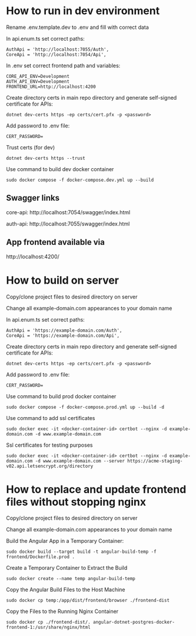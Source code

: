 # How to run in dev environment

Rename .env.template.dev to .env and fill with correct data

In api.enum.ts set correct paths:

```shell
AuthApi = 'http://localhost:7055/Auth',
CoreApi = 'http://localhost:7054/Api',
```

In .env set correct frontend path and variables:

```shell
CORE_API_ENV=Development
AUTH_API_ENV=Development
FRONTEND_URL=http://localhost:4200
```

Create directory certs in main repo directory and generate self-signed certificate for APIs:

```shell
dotnet dev-certs https -ep certs/cert.pfx -p <password>
```

Add password to .env file:

```shell
CERT_PASSWORD=
```

Trust certs (for dev)

```shell
dotnet dev-certs https --trust
```

Use command to build dev docker container

```shell
sudo docker compose -f docker-compose.dev.yml up --build
```

## Swagger links

core-api: http://localhost:7054/swagger/index.html

auth-api: http://localhost:7055/swagger/index.html

## App frontend available via

http://localhost:4200/

# How to build on server

Copy/clone project files to desired directory on server

Change all example-domain.com appearances to your domain name

In api.enum.ts set correct paths:

```shell
AuthApi = 'https://example-domain.com/Auth',
CoreApi = 'https://example-domain.com/Api',
```

Create directory certs in main repo directory and generate self-signed certificate for APIs:

```shell
dotnet dev-certs https -ep certs/cert.pfx -p <password>
```

Add password to .env file:

```shell
CERT_PASSWORD=
```

Use command to build prod docker container

```shell
sudo docker compose -f docker-compose.prod.yml up --build -d
```

Use command to add ssl certificates

```shell
sudo docker exec -it <docker-container-id> certbot --nginx -d example-domain.com -d www.example-domain.com
```

Ssl certificates for testing purposes

```shell
sudo docker exec -it <docker-container-id> certbot --nginx -d example-domain.com -d www.example-domain.com --server https://acme-staging-v02.api.letsencrypt.org/directory
```

# How to replace and update frontend files without stopping nginx

Copy/clone project files to desired directory on server

Change all example-domain.com appearances to your domain name

Build the Angular App in a Temporary Container:

```shell
sudo docker build --target build -t angular-build-temp -f frontend/Dockerfile.prod .
```

Create a Temporary Container to Extract the Build

```shell
sudo docker create --name temp angular-build-temp
```

Copy the Angular Build Files to the Host Machine

```shell
sudo docker cp temp:/app/dist/frontend/browser ./frontend-dist
```

Copy the Files to the Running Nginx Container

```shell
sudo docker cp ./frontend-dist/. angular-dotnet-postgres-docker-frontend-1:/usr/share/nginx/html
```
